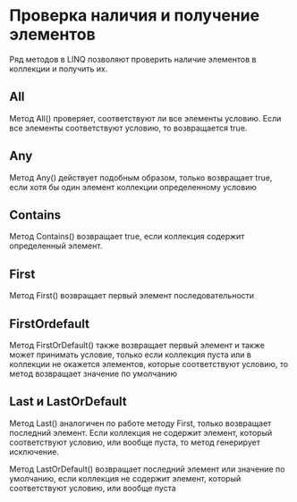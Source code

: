 # Проверка наличия и получение элементов
Ряд методов в LINQ позволяют проверить наличие элементов в коллекции и получить их.

## All
Метод All() проверяет, соответствуют ли все элементы условию. Если все элементы соответствуют условию, то возвращается true.

## Any
Метод Any() действует подобным образом, только возвращает true, если хотя бы один элемент коллекции определенному условию

## Contains
Метод Contains() возвращает true, если коллекция содержит определенный элемент.

## First
Метод First() возвращает первый элемент последовательности

## FirstOrdefault
Метод FirstOrDefault() также возвращает первый элемент и также может принимать условие, только если коллекция пуста или в коллекции не окажется элементов, которые соответствуют условию, то метод возвращает значение по умолчанию

## Last и LastOrDefault
Метод Last() аналогичен по работе методу First, только возвращает последний элемент. Если коллекция не содержит элемент, который соответствуют условию, или вообще пуста, то метод генерирует исключение.

Метод LastOrDefault() возвращает последний элемент или значение по умолчанию, если коллекция не содержит элемент, который соответствуют условию, или вообще пуста
